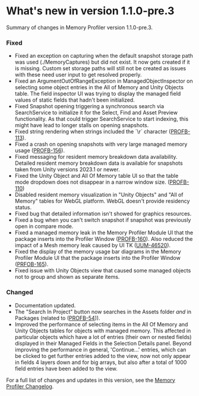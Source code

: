 # What's new in version 1.1.0-pre.3

Summary of changes in Memory Profiler version 1.1.0-pre.3.

### Fixed
- Fixed an exception on capturing when the default snapshot storage path was used (./MemoryCaptures) but did not exist. It now gets created if it is missing. Custom set storage paths will still not be created as issues with these need user input to get resolved properly.
- Fixed an ArgumentOutOfRangeException in ManagedObjectInspector on selecting some object entries in the All of Memory and Unity Objects table. The field inspector UI was trying to display the managed field values of static fields that hadn't been initialized.
- Fixed Snapshot opening triggering a synchronous search via SearchService to initialize it for the Select, Find and Asset Preview functionality. As that could trigger SearchService to start indexing, this might have lead to longer stalls on opening snapshots.
- Fixed string rendering when strings included the ´\r´ character ([PROFB-113](https://issuetracker.unity3d.com/product/unity/issues/guid/PROFB-113)).
- Fixed a crash on opening snapshots with very large managed memory usage ([PROFB-156](https://issuetracker.unity3d.com/product/unity/issues/guid/PROFB-156)).
- Fixed messaging for resident memory breakdown data availability. Detailed resident memory breakdown data is available for snapshots taken from Unity versions 2023.1 or newer.
- Fixed the Unity Object and All Of Memory table UI so that the table mode dropdown does not disappear in a narrow window size. ([PROFB-110](https://issuetracker.unity3d.com/product/unity/issues/guid/PROFB-110))
- Disabled resident memory visualization in "Unity Objects" and "All of Memory" tables for WebGL platform. WebGL doesn't provide residency status.
- Fixed bug that detailed information isn't showed for graphics resources.
- Fixed a bug when you can't switch snapshot if snapshot was previously open in compare mode.
- Fixed a managed memory leak in the Memory Profiler Module UI that the package inserts into the Profiler Window ([PROFB-160](https://issuetracker.unity3d.com/product/unity/issues/guid/PROFB-160)). Also reduced the impact of a Mesh memory leak caused by UI TK ([UUM-46520](https://issuetracker.unity3d.com/product/unity/issues/guid/UUM-46520)).
- Fixed the display of the memory usage bar diagrams in the Memory Profiler Module UI that the package inserts into the Profiler Window ([PRFOB-165](https://issuetracker.unity3d.com/product/unity/issues/guid/PROFB-165)).
- Fixed issue with Unity Objects view that caused some managed objects not to group and shown as separate items.

### Changed
- Documentation updated.
- The "Search In Project" button now searches in the Assets folder _and_ in Packages (related to ([PROFB-54](https://issuetracker.unity3d.com/product/unity/issues/guid/PROFB-54))).
- Improved the performance of selecting items in the All Of Memory and Unity Objects tables for objects with managed memory. This affected in particular objects which have a lot of entries (their own or nested fields) displayed in their Managed Fields in the Selection Details panel. Beyond improving the performance in general, 'Continue...' entries, which can be clicked to get further entries added to the view, now not only appear in fields 4 layers down and for big arrays, but also after a total of 1000 field entries have been added to the view.

For a full list of changes and updates in this version, see the [Memory Profiler Changelog](xref:changelog).
